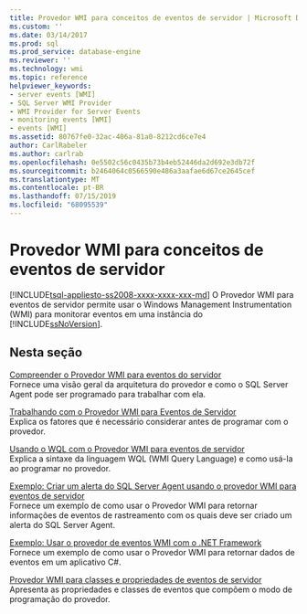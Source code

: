 ```yaml
---
title: Provedor WMI para conceitos de eventos de servidor | Microsoft Docs
ms.custom: ''
ms.date: 03/14/2017
ms.prod: sql
ms.prod_service: database-engine
ms.reviewer: ''
ms.technology: wmi
ms.topic: reference
helpviewer_keywords:
- server events [WMI]
- SQL Server WMI Provider
- WMI Provider for Server Events
- monitoring events [WMI]
- events [WMI]
ms.assetid: 80767fe0-32ac-406a-81a0-8212cd6ce7e4
author: CarlRabeler
ms.author: carlrab
ms.openlocfilehash: 0e5502c56c0435b73b4eb52446da2d692e3db72f
ms.sourcegitcommit: b2464064c0566590e486a3aafae6d67ce2645cef
ms.translationtype: MT
ms.contentlocale: pt-BR
ms.lasthandoff: 07/15/2019
ms.locfileid: "68095539"
---
```

# <a name="wmi-provider-for-server-events-concepts"></a>Provedor WMI para conceitos de eventos de servidor
[!INCLUDE[tsql-appliesto-ss2008-xxxx-xxxx-xxx-md](../../includes/tsql-appliesto-ss2008-xxxx-xxxx-xxx-md.md)]
  O Provedor WMI para eventos de servidor permite usar o Windows Management Instrumentation (WMI) para monitorar eventos em uma instância do [!INCLUDE[ssNoVersion](../../includes/ssnoversion-md.md)].  
  
## <a name="in-this-section"></a>Nesta seção  
 [Compreender o Provedor WMI para eventos do servidor](../../relational-databases/wmi-provider-server-events/understanding-the-wmi-provider-for-server-events.md)  
 Fornece uma visão geral da arquitetura do provedor e como o SQL Server Agent pode ser programado para trabalhar com ela.  
  
 [Trabalhando com o Provedor WMI para Eventos de Servidor](../../relational-databases/wmi-provider-server-events/working-with-the-wmi-provider-for-server-events.md)  
 Explica os fatores que é necessário considerar antes de programar com o provedor.  
  
 [Usando o WQL com o Provedor WMI para eventos de servidor](../../relational-databases/wmi-provider-server-events/using-wql-with-the-wmi-provider-for-server-events.md)  
 Explica a sintaxe da linguagem WQL (WMI Query Language) e como usá-la ao programar no provedor.  
  
 [Exemplo: Criar um alerta do SQL Server Agent usando o provedor WMI para eventos de servidor](../../relational-databases/wmi-provider-server-events/sample-creating-a-sql-server-agent-alert-with-the-wmi-provider.md)  
 Fornece um exemplo de como usar o Provedor WMI para retornar informações de eventos de rastreamento com os quais deve ser criado um alerta do SQL Server Agent.  
  
 [Exemplo: Usar o provedor de eventos WMI com o .NET Framework](../../relational-databases/wmi-provider-server-events/sample-using-the-wmi-event-provider-with-the-net-framework.md)  
 Fornece um exemplo de como usar o Provedor WMI para retornar dados de eventos em um aplicativo C#.  
  
 [Provedor WMI para classes e propriedades de eventos de servidor](../../relational-databases/wmi-provider-server-events/wmi-provider-for-server-events-classes-and-properties.md)  
 Apresenta as propriedades e classes de eventos que compõem o modo de programação do provedor.  
  
  
